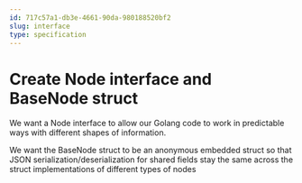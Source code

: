 ```yaml
---
id: 717c57a1-db3e-4661-90da-980188520bf2
slug: interface
type: specification
---
```


# Create Node interface and BaseNode struct

We want a Node interface to allow our Golang code to work in predictable ways with different shapes of information.

We want the BaseNode struct to be an anonymous embedded struct so that JSON serialization/deserialization for shared fields stay the same across the struct implementations of different types of nodes
